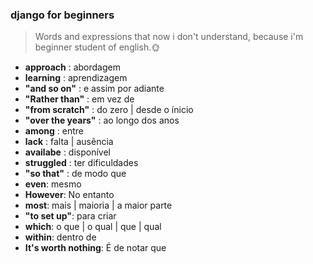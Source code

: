 ### django for beginners

> Words and expressions that now i don't understand, because i'm beginner student of english.🌞

- **approach** : abordagem
- **learning** : aprendizagem
- **"and so on"** :  e assim por adiante
- **"Rather than"** : em vez de 
- **"from scratch"** : do zero | desde o ínicio
- **"over the years"** : ao longo dos anos
- **among** : entre
- **lack** : falta | ausência
- **availabe** : disponível
- **struggled** : ter dificuldades
- **"so that"** : de modo que 
- **even**: mesmo
- **However**: No entanto
- **most**: mais | maioria | a maior parte
- **"to set up"**: para criar
- **which**: o que | o qual | que | qual
- **within**: dentro de 
- **It's worth nothing**: É de notar que
